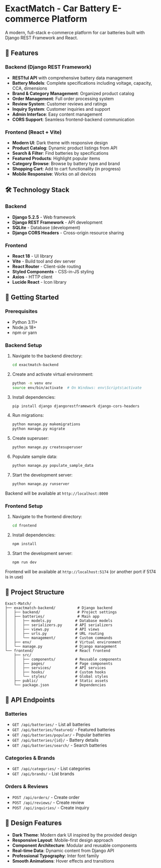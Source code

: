 # ExactMatch - Car Battery E-commerce Platform

A modern, full-stack e-commerce platform for car batteries built with Django REST Framework and React.

## 🚀 Features

### Backend (Django REST Framework)
- **RESTful API** with comprehensive battery data management
- **Battery Models**: Complete specifications including voltage, capacity, CCA, dimensions
- **Brand & Category Management**: Organized product catalog
- **Order Management**: Full order processing system
- **Review System**: Customer reviews and ratings
- **Inquiry System**: Customer inquiries and support
- **Admin Interface**: Easy content management
- **CORS Support**: Seamless frontend-backend communication

### Frontend (React + Vite)
- **Modern UI**: Dark theme with responsive design
- **Product Catalog**: Dynamic product listings from API
- **Search & Filter**: Find batteries by specifications
- **Featured Products**: Highlight popular items
- **Category Browse**: Browse by battery type and brand
- **Shopping Cart**: Add to cart functionality (in progress)
- **Mobile Responsive**: Works on all devices

## 🛠️ Technology Stack

### Backend
- **Django 5.2.5** - Web framework
- **Django REST Framework** - API development
- **SQLite** - Database (development)
- **Django CORS Headers** - Cross-origin resource sharing

### Frontend
- **React 18** - UI library
- **Vite** - Build tool and dev server
- **React Router** - Client-side routing
- **Styled Components** - CSS-in-JS styling
- **Axios** - HTTP client
- **Lucide React** - Icon library

## 🚀 Getting Started

### Prerequisites
- Python 3.11+
- Node.js 18+
- npm or yarn

### Backend Setup

1. Navigate to the backend directory:
   ```bash
   cd exactmatch-backend
   ```

2. Create and activate virtual environment:
   ```bash
   python -m venv env
   source env/bin/activate  # On Windows: env\Scripts\activate
   ```

3. Install dependencies:
   ```bash
   pip install django djangorestframework django-cors-headers
   ```

4. Run migrations:
   ```bash
   python manage.py makemigrations
   python manage.py migrate
   ```

5. Create superuser:
   ```bash
   python manage.py createsuperuser
   ```

6. Populate sample data:
   ```bash
   python manage.py populate_sample_data
   ```

7. Start the development server:
   ```bash
   python manage.py runserver
   ```

Backend will be available at `http://localhost:8000`

### Frontend Setup

1. Navigate to the frontend directory:
   ```bash
   cd frontend
   ```

2. Install dependencies:
   ```bash
   npm install
   ```

3. Start the development server:
   ```bash
   npm run dev
   ```

Frontend will be available at `http://localhost:5174` (or another port if 5174 is in use)

## 📁 Project Structure

```
Exact-Match/
├── exactmatch-backend/          # Django backend
│   ├── backend/                 # Project settings
│   ├── batteries/               # Main app
│   │   ├── models.py           # Database models
│   │   ├── serializers.py      # API serializers
│   │   ├── views.py            # API views
│   │   ├── urls.py             # URL routing
│   │   └── management/         # Custom commands
│   ├── env/                    # Virtual environment
│   └── manage.py               # Django management
└── frontend/                   # React frontend
    ├── src/
    │   ├── components/         # Reusable components
    │   ├── pages/              # Page components
    │   ├── services/           # API services
    │   ├── hooks/              # Custom hooks
    │   └── styles/             # Global styles
    ├── public/                 # Static assets
    └── package.json            # Dependencies
```

## 🔌 API Endpoints

### Batteries
- `GET /api/batteries/` - List all batteries
- `GET /api/batteries/featured/` - Featured batteries
- `GET /api/batteries/popular/` - Popular batteries
- `GET /api/batteries/{id}/` - Battery details
- `GET /api/batteries/search/` - Search batteries

### Categories & Brands
- `GET /api/categories/` - List categories
- `GET /api/brands/` - List brands

### Orders & Reviews
- `POST /api/orders/` - Create order
- `POST /api/reviews/` - Create review
- `POST /api/inquiries/` - Create inquiry

## 🎨 Design Features

- **Dark Theme**: Modern dark UI inspired by the provided design
- **Responsive Layout**: Mobile-first design approach
- **Component Architecture**: Modular and reusable components
- **Real-time Data**: Dynamic content from Django API
- **Professional Typography**: Inter font family
- **Smooth Animations**: Hover effects and transitions
